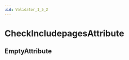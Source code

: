 ```yaml
---
uid: Validator_1_5_2
---
```


# CheckIncludepagesAttribute

## EmptyAttribute

<!-- Description, Properties, ... sections are auto-generated. -->
<!-- REPLACE ME AUTO-GENERATION -->

<!-- Uncomment to add extra details -->
<!--### Details-->

<!-- Uncomment to add example code -->
<!--### Example code-->
